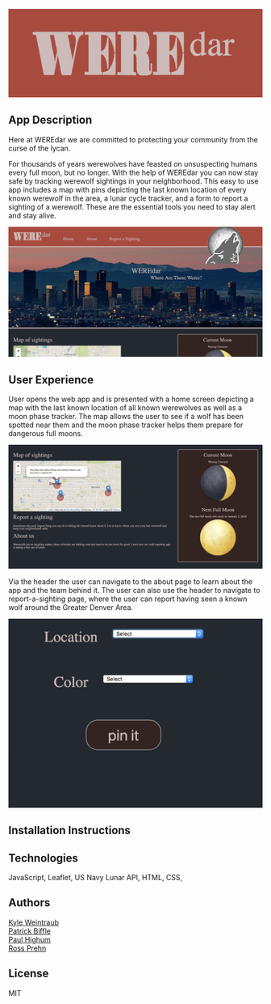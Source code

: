 ![Logo](/assets/logo.png)


## App Description
Here at WEREdar we are committed to protecting your community from the curse of the lycan.

For thousands of years werewolves have feasted on unsuspecting humans every full moon, but no longer. With the help of WEREdar you can now stay safe by tracking werewolf sightings in your neighborhood. This easy to use app includes a map with pins depicting the last known location of every known werewolf in the area, a lunar cycle tracker, and a form to report a sighting of a werewolf. These are the essential tools you need to stay alert and stay alive.

![Home](/assets/home-screen.png)

## User Experience
User opens the web app and is presented with a home screen depicting a map with the last known location of all known werewolves as well as a moon phase tracker. The map allows the user to see if a wolf has been spotted near them and the moon phase tracker helps them prepare for dangerous full moons.

![Home Interface](/assets/home-interface.png)

Via the header the user can navigate to the about page to learn about the app and the team behind it. The user can also use the header to navigate to report-a-sighting page, where the user can report having seen a known wolf around the Greater Denver Area.

![Report Sighting](/assets/report-sighting.png)

## Installation Instructions

## Technologies
JavaScript, Leaflet, US Navy Lunar API, HTML, CSS,

## Authors
[Kyle Weintraub](https://github.com/TheMoonMoth)
<br>
[Patrick Biffle](https://github.com/Piglacquer)
<br>
[Paul Highum](https://github.com/paulhighum)
<br>
[Ross Prehn](https://github.com/Rossprehn)


## License
MIT
